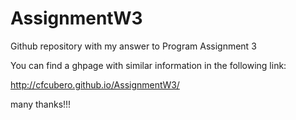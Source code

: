 # AssignmentW3
Github repository with my answer to Program Assignment 3

You can find a ghpage with similar information in the following link:

http://cfcubero.github.io/AssignmentW3/

many thanks!!!
